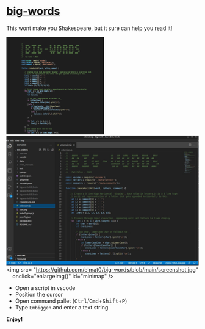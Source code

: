 # [big-words](https://github.com/elmat0/big-words.git)

This wont make you Shakespeare, but it sure can help you read it!

![minimap](https://github.com/elmat0/big-words/blob/main/icon.png?raw=true)
![minimap](screenshot.jpg)
<img src=
  "https://github.com/elmat0/big-words/blob/main/screenshot.jpg"
     onclick="enlargeImg()" id="minimap" />

* Open a script in vscode 
* Position the cursor 
* Open command pallet (<kbd>Ctrl</kbd>/<kbd>Cmd</kbd>+<kbd>Shift</kbd>+<kbd>P</kbd>)
* Type `Embiggen` and enter a text string

**Enjoy!**


